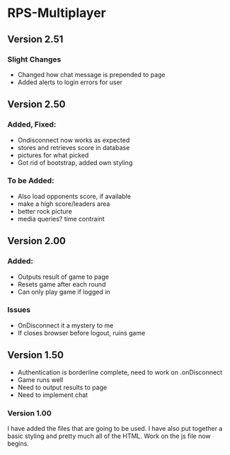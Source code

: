 # RPS-Multiplayer

## Version 2.51

### Slight Changes

- Changed how chat message is prepended to page
- Added alerts to login errors for user


## Version 2.50

### Added, Fixed:

- Ondisconnect now works as expected
- stores and retrieves score in database
- pictures for what picked
- Got rid of bootstrap, added own styling

### To be Added:

- Also load opponents score, if available
- make a high score/leaders area
- better rock picture
- media queries? time contraint

## Version 2.00

### Added:

- Outputs result of game to page
- Resets game after each round
- Can only play game if logged in

### Issues
- OnDisconnect it a mystery to me
- If closes browser before logout, ruins game

## Version 1.50

- Authentication is borderline complete, need to work on .onDisconnect
- Game runs well
- Need to output results to page
- Need to implement chat

### Version 1.00

I have added the files that are going to be used. I have also put together a basic styling and pretty much all of the HTML.
Work on the js file now begins.